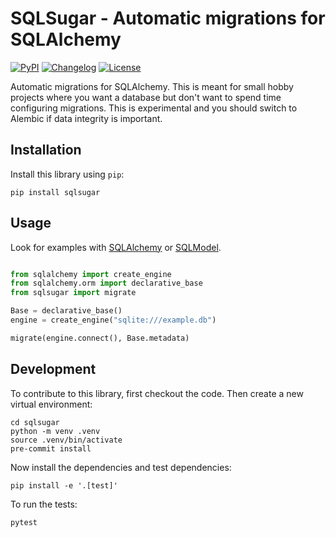 # SQLSugar - Automatic migrations for SQLAlchemy

[![PyPI](https://img.shields.io/pypi/v/sqlsugar.svg)](https://pypi.org/project/sqlsugar/)
[![Changelog](https://img.shields.io/github/v/release/Teemu/sqlsugar?include_prereleases&label=changelog)](https://github.com/Teemu/sqlsugar/releases)
[![License](https://img.shields.io/badge/license-Apache%202.0-blue.svg)](https://github.com/Teemu/sqlsugar/blob/main/LICENSE)

Automatic migrations for SQLAlchemy. This is meant for small hobby projects where you want a database but don't want to spend time configuring migrations. This is experimental and you should switch to Alembic if data integrity is important.

## Installation

Install this library using `pip`:

    pip install sqlsugar

## Usage

Look for examples with [SQLAlchemy](https://github.com/Teemu/sqlsugar/blob/main/examples/use_with_sqlalchemy.py) or [SQLModel](https://github.com/Teemu/sqlsugar/blob/main/examples/use_with_sqlmodel.py).

```python

from sqlalchemy import create_engine
from sqlalchemy.orm import declarative_base
from sqlsugar import migrate

Base = declarative_base()
engine = create_engine("sqlite:///example.db")

migrate(engine.connect(), Base.metadata)
```

## Development

To contribute to this library, first checkout the code. Then create a new virtual environment:

    cd sqlsugar
    python -m venv .venv
    source .venv/bin/activate
    pre-commit install

Now install the dependencies and test dependencies:

    pip install -e '.[test]'

To run the tests:

    pytest

